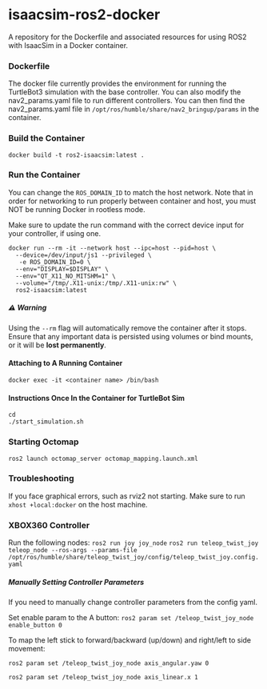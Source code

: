 # isaacsim-ros2-docker
A repository for the Dockerfile and associated resources for using ROS2 with IsaacSim in a Docker container.

### Dockerfile
The docker file currently provides the environment for running the TurtleBot3 simulation with the base controller.
You can also modify the nav2_params.yaml file to run different controllers. You can then find the nav2_params.yaml file in `/opt/ros/humble/share/nav2_bringup/params` in the container.

### Build the Container
`docker build -t ros2-isaacsim:latest .`

### Run the Container
You can change the `ROS_DOMAIN_ID` to match the host network. Note that in order for networking to run properly between container and host, you must NOT be running Docker in rootless mode.

Make sure to update the run command with the correct device input for your controller, if using one.

```
docker run --rm -it --network host --ipc=host --pid=host \
  --device=/dev/input/js1 --privileged \
   -e ROS_DOMAIN_ID=0 \
  --env="DISPLAY=$DISPLAY" \
  --env="QT_X11_NO_MITSHM=1" \
  --volume="/tmp/.X11-unix:/tmp/.X11-unix:rw" \
  ros2-isaacsim:latest
```
#####  ⚠️ Warning

Using the `--rm` flag will automatically remove the container after it stops.  
Ensure that any important data is persisted using volumes or bind mounts, or it will be **lost permanently**.


#### Attaching to A Running Container
`docker exec -it <container name> /bin/bash`

#### Instructions Once In the Container for TurtleBot Sim

```
cd
./start_simulation.sh
```

### Starting Octomap
`ros2 launch octomap_server octomap_mapping.launch.xml`

### Troubleshooting
If you face graphical errors, such as rviz2 not starting. Make sure to run `xhost +local:docker` on the host machine.

### XBOX360 Controller
Run the following nodes:
`ros2 run joy joy_node`
`ros2 run teleop_twist_joy teleop_node --ros-args --params-file /opt/ros/humble/share/teleop_twist_joy/config/teleop_twist_joy.config.yaml`

##### Manually Setting Controller Parameters
If you need to manually change controller parameters from the config yaml.

Set enable param to the A button:
`ros2 param set /teleop_twist_joy_node enable_button 0`

To map the left stick to forward/backward (up/down) and right/left to side movement:

`ros2 param set /teleop_twist_joy_node axis_angular.yaw 0`

`ros2 param set /teleop_twist_joy_node axis_linear.x 1`

